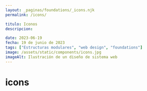 ```yaml
---
layout: _paginas/foundations/_icons.njk
permalink: /icons/

titulo: Iconos
descripcion:

date: 2023-06-19
fecha: 19 de junio de 2023
tags: ["Estructuras modulares", "web design", "foundations"]
image: /assets/static/components/icons.jpg
imageAlt: Ilustración de un diseño de sistema web
---
```


# icons
